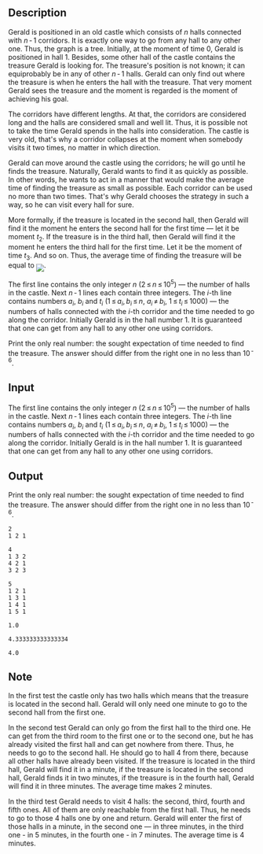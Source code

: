## Description

<div><p>Gerald is positioned in an old castle which consists of <span class="tex-span"><i>n</i></span> halls connected with <span class="tex-span"><i>n</i> - 1</span> corridors. It is exactly one way to go from any hall to any other one. Thus, the graph is a tree. Initially, at the moment of time <span class="tex-span">0</span>, Gerald is positioned in hall <span class="tex-span">1</span>. Besides, some other hall of the castle contains the treasure Gerald is looking for. The treasure's position is not known; it can equiprobably be in any of other <span class="tex-span"><i>n</i> - 1</span> halls. Gerald can only find out where the treasure is when he enters the hall with the treasure. That very moment Gerald sees the treasure and the moment is regarded is the moment of achieving his goal. </p><p>The corridors have different lengths. At that, the corridors are considered long and the halls are considered small and well lit. Thus, it is possible not to take the time Gerald spends in the halls into consideration. <span class="tex-font-style-bf">The castle is very old, that's why a corridor collapses at the moment when somebody visits it two times, no matter in which direction.</span> </p><p>Gerald can move around the castle using the corridors; he will go until he finds the treasure. Naturally, Gerald wants to find it as quickly as possible. In other words, he wants to act in a manner that would make the average time of finding the treasure as small as possible. <span class="tex-font-style-bf">Each corridor can be used no more than two times. That's why Gerald chooses the strategy in such a way, so he can visit every hall for sure.</span></p><p>More formally, if the treasure is located in the second hall, then Gerald will find it the moment he enters the second hall for the first time — let it be moment <span class="tex-span"><i>t</i><sub class="lower-index">2</sub></span>. If the treasure is in the third hall, then Gerald will find it the moment he enters the third hall for the first time. Let it be the moment of time <span class="tex-span"><i>t</i><sub class="lower-index">3</sub></span>. And so on. Thus, the average time of finding the treasure will be equal to <img align="middle" class="tex-formula" src="file://4JLgwy4D.png" style="max-width: 100.0%;max-height: 100.0%;">.</p></div><div class="input-specification"><p>The first line contains the only integer <span class="tex-span"><i>n</i></span> (<span class="tex-span">2 ≤ <i>n</i> ≤ 10<sup class="upper-index">5</sup></span>) — the number of halls in the castle. Next <span class="tex-span"><i>n</i> - 1</span> lines each contain three integers. The <span class="tex-span"><i>i</i></span>-th line contains numbers <span class="tex-span"><i>a</i><sub class="lower-index"><i>i</i></sub></span>, <span class="tex-span"><i>b</i><sub class="lower-index"><i>i</i></sub></span> and <span class="tex-span"><i>t</i><sub class="lower-index"><i>i</i></sub></span> (<span class="tex-span">1 ≤ <i>a</i><sub class="lower-index"><i>i</i></sub>, <i>b</i><sub class="lower-index"><i>i</i></sub> ≤ <i>n</i></span>, <span class="tex-span"><i>a</i><sub class="lower-index"><i>i</i></sub> ≠ <i>b</i><sub class="lower-index"><i>i</i></sub></span>, <span class="tex-span">1 ≤ <i>t</i><sub class="lower-index"><i>i</i></sub> ≤ 1000</span>) — the numbers of halls connected with the <span class="tex-span"><i>i</i></span>-th corridor and the time needed to go along the corridor. Initially Gerald is in the hall number <span class="tex-span">1</span>. It is guaranteed that one can get from any hall to any other one using corridors.</p></div><div class="output-specification"><p>Print the only real number: the sought expectation of time needed to find the treasure. The answer should differ from the right one in no less than <span class="tex-span">10<sup class="upper-index"> - 6</sup></span>.</p></div>

## Input

<p>The first line contains the only integer <span class="tex-span"><i>n</i></span> (<span class="tex-span">2 ≤ <i>n</i> ≤ 10<sup class="upper-index">5</sup></span>) — the number of halls in the castle. Next <span class="tex-span"><i>n</i> - 1</span> lines each contain three integers. The <span class="tex-span"><i>i</i></span>-th line contains numbers <span class="tex-span"><i>a</i><sub class="lower-index"><i>i</i></sub></span>, <span class="tex-span"><i>b</i><sub class="lower-index"><i>i</i></sub></span> and <span class="tex-span"><i>t</i><sub class="lower-index"><i>i</i></sub></span> (<span class="tex-span">1 ≤ <i>a</i><sub class="lower-index"><i>i</i></sub>, <i>b</i><sub class="lower-index"><i>i</i></sub> ≤ <i>n</i></span>, <span class="tex-span"><i>a</i><sub class="lower-index"><i>i</i></sub> ≠ <i>b</i><sub class="lower-index"><i>i</i></sub></span>, <span class="tex-span">1 ≤ <i>t</i><sub class="lower-index"><i>i</i></sub> ≤ 1000</span>) — the numbers of halls connected with the <span class="tex-span"><i>i</i></span>-th corridor and the time needed to go along the corridor. Initially Gerald is in the hall number <span class="tex-span">1</span>. It is guaranteed that one can get from any hall to any other one using corridors.</p>

## Output

<p>Print the only real number: the sought expectation of time needed to find the treasure. The answer should differ from the right one in no less than <span class="tex-span">10<sup class="upper-index"> - 6</sup></span>.</p>





```input1
2
1 2 1

```




```input2
4
1 3 2
4 2 1
3 2 3

```




```input3
5
1 2 1
1 3 1
1 4 1
1 5 1

```




```output1
1.0

```




```output2
4.333333333333334

```




```output3
4.0

```



## Note

<p>In the first test the castle only has two halls which means that the treasure is located in the second hall. Gerald will only need one minute to go to the second hall from the first one.</p><p>In the second test Gerald can only go from the first hall to the third one. He can get from the third room to the first one or to the second one, but he has already visited the first hall and can get nowhere from there. Thus, he needs to go to the second hall. He should go to hall 4 from there, because all other halls have already been visited. If the treasure is located in the third hall, Gerald will find it in a minute, if the treasure is located in the second hall, Gerald finds it in two minutes, if the treasure is in the fourth hall, Gerald will find it in three minutes. The average time makes <span class="tex-span">2</span> minutes.</p><p>In the third test Gerald needs to visit <span class="tex-span">4</span> halls: the second, third, fourth and fifth ones. All of them are only reachable from the first hall. Thus, he needs to go to those <span class="tex-span">4</span> halls one by one and return. Gerald will enter the first of those halls in a minute, in the second one — in three minutes, in the third one - in <span class="tex-span">5</span> minutes, in the fourth one - in <span class="tex-span">7</span> minutes. The average time is <span class="tex-span">4</span> minutes. </p>
